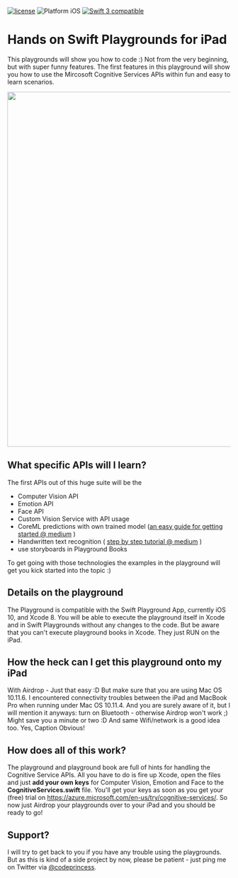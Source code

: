 [![license](https://img.shields.io/github/license/mashape/apistatus.svg?maxAge=2592000)]() <img src="https://img.shields.io/badge/platform-iOS-blue.svg?style=flat" alt="Platform iOS" /> <a href="https://developer.apple.com/swift"><img src="https://img.shields.io/badge/swift3-compatible-4BC51D.svg?style=flat" alt="Swift 3 compatible" /></a>

# Hands on Swift Playgrounds for iPad

This playgrounds will show you how to code :) Not from the very beginning, but with super funny features. The first features in this playground will show you how to use the Mircosoft Cognitive Services APIs within fun and easy to learn scenarios.

<p align="center">
<img src="https://drive.google.com/uc?id=1MydCzpsf95CoG_2Y0igK5_58uVYeigPm" width="800">
</p>

## What specific APIs will I learn?
The first APIs out of this huge suite will be the
- Computer Vision API
- Emotion API
- Face API
- Custom Vision Service with API usage
- CoreML predictions with own trained model ([an easy guide for getting started @ medium](https://medium.com/@codeprincess/your-cat-is-not-grumpy-3e5353b62a67) )
- Handwritten text recognition ( [step by step tutorial @ medium](https://medium.com/@codeprincess/the-doodling-workshop-2-9c763c21c92b) )
- use storyboards in Playground Books

To get going with those technologies the examples in the playground will get you kick started into the topic :)

## Details on the playground
The Playground is compatible with the Swift Playground App, currently iOS 10, and Xcode 8. You will be able to execute the playground itself in Xcode and in Swift Playgrounds without any changes to the code. But be aware that you can't execute playground books in Xcode. They just RUN on the iPad.

## How the heck can I get this playground onto my iPad
With Airdrop - Just that easy :D But make sure that you are using Mac OS 10.11.6. I encountered connectivity troubles between the iPad and MacBook Pro when running under Mac OS 10.11.4. And you are surely aware of it, but I will mention it anyways: turn on Bluetooth - otherwise Airdrop won't work ;) Might save you a minute or two :D And same Wifi/network is a good idea too. Yes, Caption Obvious!

## How does all of this work?
The playground and playground book are full of hints for handling the Cognitive Service APIs. All you have to do is fire up Xcode, open the files and just **add your own keys** for Computer Vision, Emotion and Face to the **CognitiveServices.swift** file. You'll get your keys as soon as you get your (free) trial on https://azure.microsoft.com/en-us/try/cognitive-services/. So now just Airdrop your playgrounds over to your iPad and you should be ready to go!

## Support?
I will try to get back to you if you have any trouble using the playgrounds. But as this is kind of a side project by now, please be patient - just ping me on Twitter via [@codeprincess](https://analytics.twitter.com/user/codePrincess).
